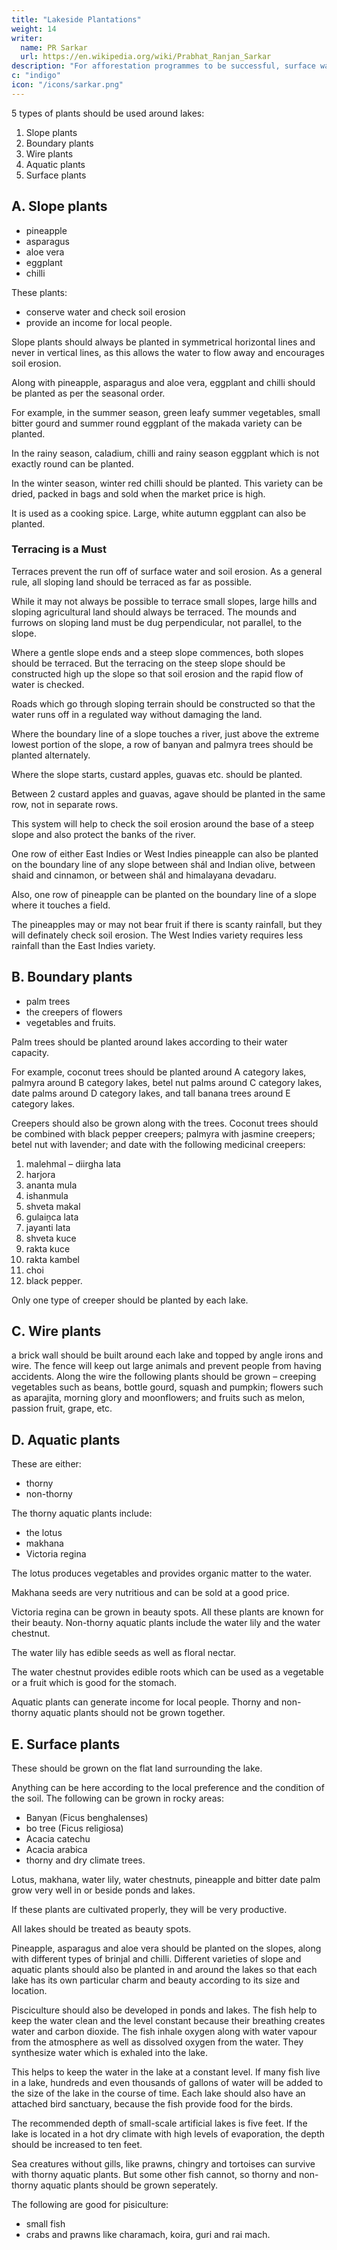 ```yaml
---
title: "Lakeside Plantations"
weight: 14
writer:
  name: PR Sarkar
  url: https://en.wikipedia.org/wiki/Prabhat_Ranjan_Sarkar
description: "For afforestation programmes to be successful, surface water must be conserved."
c: "indigo"
icon: "/icons/sarkar.png"
---
```



5 types of plants should be used around lakes: 

1. Slope plants
2. Boundary plants
3. Wire plants
4. Aquatic plants
5. Surface plants



## A. Slope plants

- pineapple
- asparagus
- aloe vera
- eggplant
- chilli

These plants:
- conserve water and check soil erosion
- provide an income for local people. 

Slope plants should always be planted in symmetrical horizontal lines and never in vertical lines, as this allows the water to flow away and encourages soil erosion. 

Along with pineapple, asparagus and aloe vera, eggplant and chilli should be planted as per the seasonal order. 

For example, in the summer season, green leafy summer vegetables, small bitter gourd and summer round eggplant of the makada variety can be planted. 

In the rainy season, caladium, chilli and rainy season eggplant which is not exactly round can be planted. 

In the winter season, winter red chilli should be planted. This variety can be dried, packed in bags and sold when the market price is high. 

It is used as a cooking spice. Large, white autumn eggplant can also be planted.

<!-- Should the slopes beside lakes be terraced?  -->

### Terracing is a Must

Terraces prevent the run off of surface water and soil erosion. As a general rule, all sloping land should be terraced as far as possible.

While it may not always be possible to terrace small slopes, large hills and sloping agricultural land should always be terraced. The mounds and furrows on sloping land must be dug perpendicular, not parallel, to the slope. 

Where a gentle slope ends and a steep slope commences, both slopes should be terraced. But the terracing on the steep slope should be constructed high up the slope so that soil erosion and the rapid flow of water is checked. 

Roads which go through sloping terrain should be constructed so that the water runs off in a regulated way without damaging the land.

Where the boundary line of a slope touches a river, just above the extreme lowest portion of the slope, a row of banyan and palmyra trees should be planted alternately. 

Where the slope starts, custard apples, guavas etc. should be planted. 

Between 2 custard apples and guavas, agave should be planted in the same row, not in separate rows. 

This system will help to check the soil erosion around the base of a steep slope and also protect the banks of the river.

One row of either East Indies or West Indies pineapple can also be planted on the boundary line of any slope between shál and Indian olive, between shaid and cinnamon, or between shál and himalayana devadaru. 

Also, one row of pineapple can be planted on the boundary line of a slope where it touches a field. 

The pineapples may or may not bear fruit if there is scanty rainfall, but they will definately check soil erosion. The West Indies variety requires less rainfall than the East Indies variety.


## B. Boundary plants

- palm trees
- the creepers of flowers
- vegetables and fruits. 

Palm trees should be planted around lakes according to their water capacity. 

For example, coconut trees should be planted around A category lakes, palmyra around B category lakes, betel nut palms around C category lakes, date palms around D category lakes, and tall banana trees around E category lakes.

Creepers should also be grown along with the trees. Coconut trees should be combined with black pepper creepers; palmyra with jasmine creepers; betel nut with lavender; and date with the following medicinal creepers: 

1. malehmal – diirgha lata
2. harjora
3. ananta mula
4. ishanmula
5. shveta makal
6. gulaiṋca lata
7. jayanti lata
8. shveta kuce
9. rakta kuce
10. rakta kambel
11. choi
12. black pepper. 

Only one type of creeper should be planted by each lake.


## C. Wire plants

a brick wall should be built around each lake and topped by angle irons and wire. The fence will keep out large animals and prevent people from having accidents. Along the wire the following plants should be grown – creeping vegetables such as beans, bottle gourd, squash and pumpkin; flowers such as aparajita, morning glory and moonflowers; and fruits such as melon, passion fruit, grape, etc.


## D. Aquatic plants

These are either:
- thorny
- non-thorny

The thorny aquatic plants include:
- the lotus
- makhana
- Victoria regina

The lotus produces vegetables and provides organic matter to the water. 

Makhana seeds are very nutritious and can be sold at a good price. 

Victoria regina can be grown in beauty spots. All these plants are known for their beauty. Non-thorny aquatic plants include the water lily and the water chestnut. 

The water lily has edible seeds as well as floral nectar. 

The water chestnut provides edible roots which can be used as a vegetable or a fruit which is good for the stomach. 

Aquatic plants can generate income for local people. Thorny and non-thorny aquatic plants should not be grown together.


## E. Surface plants

These should be grown on the flat land surrounding the lake. 

Anything can be here according to the local preference and the condition of the soil. The following can be grown in rocky areas:
- Banyan (Ficus benghalenses)
- bo tree (Ficus religiosa)
- Acacia catechu
- Acacia arabica 
- thorny and dry climate trees. 

Lotus, makhana, water lily, water chestnuts, pineapple and bitter date palm grow very well in or beside ponds and lakes. 

If these plants are cultivated properly, they will be very productive.

All lakes should be treated as beauty spots. 

Pineapple, asparagus and aloe vera should be planted on the slopes, along with different types of brinjal and chilli. Different varieties of slope and aquatic plants should also be planted in and around the lakes so that each lake has its own particular charm and beauty according to its size and location.

Pisciculture should also be developed in ponds and lakes. The fish help to keep the water clean and the level constant because their breathing creates water and carbon dioxide. The fish inhale oxygen along with water vapour from the atmosphere as well as dissolved oxygen from the water. They synthesize water which is exhaled into the lake. 

This helps to keep the water in the lake at a constant level. If many fish live in a lake, hundreds and even thousands of gallons of water will be added to the size of the lake in the course of time. Each lake should also have an attached bird sanctuary, because the fish provide food for the birds.

The recommended depth of small-scale artificial lakes is five feet. If the lake is located in a hot dry climate with high levels of evaporation, the depth should be increased to ten feet.

Sea creatures without gills, like prawns, chingry and tortoises can survive with thorny aquatic plants. But some other fish cannot, so thorny and non-thorny aquatic plants should be grown seperately. 

The following are good for pisiculture:
- small fish
- crabs and prawns like charamach, koira, guri and rai mach.
